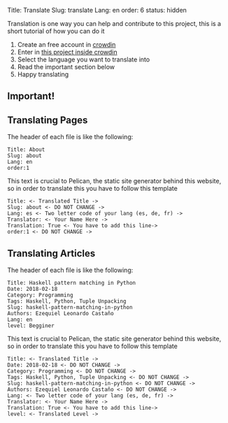 Title: Translate
Slug: translate
Lang: en
order: 6
status: hidden

Translation is one way you can help and contribute to this project, this is a short tutorial of how you can do it

1. Create an free account in [crowdin](https://crowdin.com)
1. Enter in [this project inside crowdin](https://crwd.in/elc-web)
1. Select the language you want to translate into
1. Read the important section below
1. Happy translating

## Important!

## Translating Pages

The header of each file is like the following:

    Title: About
    Slug: about
    Lang: en
    order:1

This text is crucial to Pelican, the static site generator behind this website, so in order to translate this you have to follow this template

    Title: <- Translated Title ->
    Slug: about <- DO NOT CHANGE ->
    Lang: es <- Two letter code of your lang (es, de, fr) ->
    Translator: <- Your Name Here ->
    Translation: True <- You have to add this line->
    order:1 <- DO NOT CHANGE ->

## Translating Articles

The header of each file is like the following:

    Title: Haskell pattern matching in Python
    Date: 2018-02-18
    Category: Programming
    Tags: Haskell, Python, Tuple Unpacking
    Slug: haskell-pattern-matching-in-python
    Authors: Ezequiel Leonardo Castaño
    Lang: en
    level: Begginer

This text is crucial to Pelican, the static site generator behind this website, so in order to translate this you have to follow this template

    Title: <- Translated Title ->
    Date: 2018-02-18 <- DO NOT CHANGE ->
    Category: Programming <- DO NOT CHANGE ->
    Tags: Haskell, Python, Tuple Unpacking <- DO NOT CHANGE ->
    Slug: haskell-pattern-matching-in-python <- DO NOT CHANGE ->
    Authors: Ezequiel Leonardo Castaño <- DO NOT CHANGE ->
    Lang: <- Two letter code of your lang (es, de, fr) ->
    Translator: <- Your Name Here ->
    Translation: True <- You have to add this line->
    level: <- Translated Level ->
